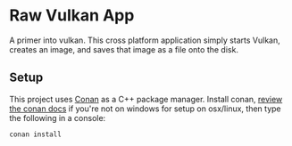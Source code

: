 # Raw Vulkan App

A primer into vulkan. This cross platform application simply starts Vulkan, creates an image, and saves that image as a file onto the disk.

## Setup

This project uses [Conan](http://conan.io) as a C++ package manager. Install conan, [review the conan docs](http://conanio.readthedocs.io/en/latest/integrations.html) if you're not on windows for setup on osx/linux, then type the following in a console:

```bash
conan install
```